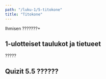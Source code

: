 ```yaml
---
path: "/luku-1/5-titokone"
title: "Titokone"
---
```


<div>
<lead>Ihmisen ???????+</lead>
</div>

## 1-ulotteiset taulukot ja tietueet
?????


## Quizit 5.5 ??????

<!-- quiz 5.5 ????????????????? -->

<div><quiznator id="???"></quiznator></div>

